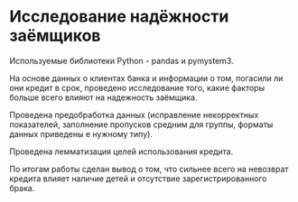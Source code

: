 # Исследование надёжности заёмщиков

Используемые библиотеки Python - pandas и pymystem3.

На основе данных о клиентах банка и информации о том, погасили ли они кредит в срок, проведено исследование того, какие факторы больше всего влияют на надежность заёмщика. 

Проведена предобработка данных (исправление некорректных показателей, заполнение пропусков средним для группы, форматы данных приведены е нужному типу). 

Проведена лемматизация целей использования кредита. 

По итогам работы сделан вывод о том, что сильнее всего на невозврат кредита влияет наличие детей и отсутствие зарегистрированного брака.


